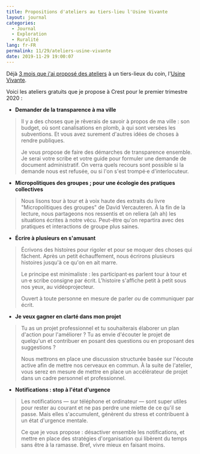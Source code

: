 ```yaml
---
title: Propositions d'ateliers au tiers-lieu l'Usine Vivante
layout: journal
categories:
  - Journal
  - Exploration
  - Ruralité
lang: fr-FR
permalink: 11/29/ateliers-usine-vivante
date: 2019-11-29 19:00:07
---
```


Déjà [3 mois que j'ai proposé des ateliers](/2019/09/16/ateliers-usine-vivante/) à un tiers-lieux du coin, l'[Usine Vivante](https://www.usinevivante.org/).

Voici les ateliers gratuits que je propose à Crest pour le premier trimestre 2020 :

- **Demander de la transparence à ma ville**<br>
> Il y a des choses que je rêverais de savoir à propos de ma ville : son budget, où sont canalisations en plomb, à qui sont versées les subventions. Et vous avez surement d'autres idées de choses à rendre publiques.
>
> Je vous propose de faire des démarches de transparence ensemble. Je serai votre scribe et votre guide pour formuler une demande de document administratif. On verra quels recours sont possible si la demande nous est refusée, ou si l'on s'est trompé·e d'interlocuteur.
- **Micropolitiques des groupes ; pour une écologie des pratiques collectives**<br>
> Nous lisons tour à tour et à voix haute des extraits du livre "Micropolitiques des groupes" de David Vercauteren. À la fin de la lecture, nous partageons nos ressentis et on reliera (ah ah) les situations écrites à notre vécu. Peut-être qu'on repartira avec des pratiques et interactions de groupe plus saines.
- **Écrire à plusieurs en s'amusant**<br>
> Écrivons des histoires pour rigoler et pour se moquer des choses qui fâchent. Après un petit échauffement, nous écrirons plusieurs histoires jusqu'à ce qu'on en ait marre.
> 
> Le principe est minimaliste : les participant·es parlent tour à tour et un·e scribe consigne par écrit. L'histoire s'affiche petit à petit sous nos yeux, au vidéoprojecteur.
> 
> Ouvert à toute personne en mesure de parler _ou_ de communiquer par écrit.
- **Je veux gagner en clarté dans mon projet**<br>
> Tu as un projet professionnel et tu souhaiterais élaborer un plan d'action pour l'améliorer ? Tu as envie d'écouter le projet de quelqu'un et contribuer en posant des questions ou en proposant des suggestions ?
> 
> Nous mettrons en place une discussion structurée basée sur l'écoute active afin de mettre nos cerveaux en commun. À la suite de l'atelier, vous serez en mesure de mettre en place un accélérateur de projet dans un cadre personnel et professionnel.
- **Notifications : stop à l'état d'urgence**<br>
> Les notifications — sur téléphone et ordinateur — sont super utiles pour rester au courant et ne pas perdre une miette de ce qu'il se passe. Mais elles s'accumulent, génèrent du stress et contribuent à un état d'urgence mentale.
> 
> Ce que je vous propose : désactiver ensemble les notifications, et mettre en place des stratégies d'organisation qui libèrent du temps sans être à la ramasse. Bref, vivre mieux en faisant moins.



